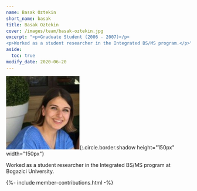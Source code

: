 ```yaml
---
name: Basak Oztekin
short_name: basak
title: Basak Oztekin
cover: /images/team/basak-oztekin.jpg
excerpt: "<p>Graduate Student (2006 - 2007)</p>
<p>Worked as a student researcher in the Integrated BS/MS program.</p>"
aside:
  toc: true 
modify_date: 2020-06-20    
---
```

![image](/images/team/basak-oztekin.jpg){:.circle.border.shadow height="150px" width="150px"} 

Worked as a student researcher in the Integrated BS/MS program at Bogazici University.

{%- include member-contributions.html -%}